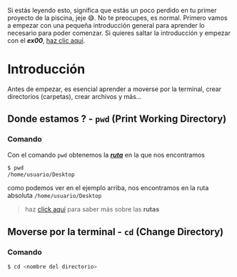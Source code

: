 Si estás leyendo esto, significa que estás un poco perdido en tu primer proyecto de la piscina, jeje 😅.
No te preocupes, es normal. Primero vamos a empezar con una pequeña introducción general para aprender lo necesario para poder comenzar.
Si quieres saltar la introducción y empezar con el ***ex00***, [haz clic aquí]().

# Introducción
Antes de empezar, es esencial aprender a moverse por la terminal, crear directorios (carpetas), crear archivos y más...

## Donde estamos ? - `pwd` (Print Working Directory)
### Comando
Con el comando `pwd` obtenemos la [***ruta***](https://sanchezcorbalan.es/rutas-relativas-vs-rutas-absolutas/) en la que nos encontramos
```bash
$ pwd
/home/usuario/Desktop
```
como podemos ver en el ejemplo arriba, nos encontramos en la ruta absoluta `/home/usuario/Desktop`
> haz [click aquí](https://sanchezcorbalan.es/rutas-relativas-vs-rutas-absolutas/) para saber más sobre las **rutas**

## Moverse por la terminal - `cd` (Change Directory)
### Comando
```bash
$ cd <nombre del directorio>
```
